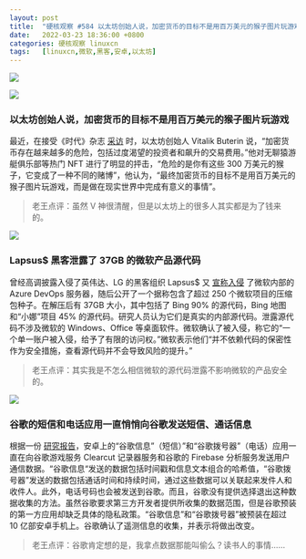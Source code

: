```yaml
---
layout: post
title:	"硬核观察 #584 以太坊创始人说，加密货币的目标不是用百万美元的猴子图片玩游戏"
date:	2022-03-23 18:36:00 +0800 
categories:	硬核观察 linuxcn 
tags:	[linuxcn,微软,黑客,安卓,以太坊]
---
```



![](/Asserts/Images//attachment/album/202203/23/183509f9fme1omlmfcewow.jpg)


![](/Asserts/Images//attachment/album/202203/23/183519gaeesuucqa5z30ge.jpg)


### 以太坊创始人说，加密货币的目标不是用百万美元的猴子图片玩游戏


最近，在接受《时代》杂志 [采访](https://www.benzinga.com/markets/cryptocurrency/22/03/26212053/the-goal-of-crypto-is-not-to-play-games-with-million-dollar-pictures-of-monkeys-ethereum-f) 时，以太坊创始人 Vitalik Buterin 说，“加密货币存在越来越多的危险，包括过度渴望的投资者和飙升的交易费用。”他对无聊猿游艇俱乐部等热门 NFT 进行了明显的抨击，“危险的是你有这些 300 万美元的猴子，它变成了一种不同的赌博”，他认为，“最终加密货币的目标不是用百万美元的猴子图片玩游戏，而是做在现实世界中完成有意义的事情”。



> 
> 老王点评：虽然 V 神很清醒，但是以太坊上的很多人其实都是为了钱来的。
> 
> 
> 


![](/Asserts/Images//attachment/album/202203/23/183529lm8qm4onkpq4pr8m.jpg)


### Lapsus$ 黑客泄露了 37GB 的微软产品源代码


曾经高调披露入侵了英伟达、LG 的黑客组织 Lapsus$ 又 [宣称入侵](https://www.bleepingcomputer.com/news/microsoft/lapsus-hackers-leak-37gb-of-microsofts-alleged-source-code/) 了微软内部的 Azure DevOps 服务器，随后公开了一个据称包含了超过 250 个微软项目的压缩包种子。在解压后有 37GB 大小，其中包括了 Bing 90% 的源代码，Bing 地图和“小娜”项目 45% 的源代码。研究人员认为它们是真实的内部源代码。泄露源代码不涉及微软的 Windows、Office 等桌面软件。微软确认了被入侵，称它的“一个单一账户被入侵，给予了有限的访问权。”微软表示他们“并不依赖代码的保密性作为安全措施，查看源代码并不会导致风险的提升。”



> 
> 老王点评：其实我是不怎么相信微软的源代码泄露不影响微软的产品安全的。
> 
> 
> 


![](/Asserts/Images//attachment/album/202203/23/183547ghmc444jj8atukih.jpg)


### 谷歌的短信和电话应用一直悄悄向谷歌发送短信、通话信息


根据一份 [研究报告](https://www.theregister.com/2022/03/21/google_messages_gdpr/)，安卓上的“谷歌信息”（短信）”和“谷歌拨号器”（电话）应用一直在向谷歌游戏服务 Clearcut 记录器服务和谷歌的 Firebase 分析服务发送用户通信数据。“谷歌信息“发送的数据包括时间戳和信息文本组合的哈希值，“谷歌拨号器”发送的数据包括通话时间和持续时间，通过这些数据可以关联起来发件人和收件人。此外，电话号码也会被发送到谷歌。而且，谷歌没有提供选择退出这种数据收集的方法。虽然谷歌要求第三方开发者提供所收集的数据范围，但是谷歌预装的第一方应用却缺乏具体的隐私政策。“谷歌信息”和“谷歌拨号器”被预装在超过 10 亿部安卓手机上。谷歌确认了遥测信息的收集，并表示将做出改变。



> 
> 老王点评：谷歌肯定想的是，我拿点数据那能叫偷么？读书人的事情……
> 
> 
>
